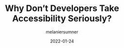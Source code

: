 ---
author: melaniersumner
date: 2022-01-24
publisher: css
tags:
  - accessibility
  - meta
target_url: https://css-tricks.com/why-dont-developers-take-accessibility-seriously/
title: Why Don’t Developers Take Accessibility Seriously?
---